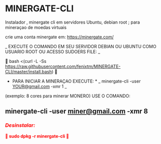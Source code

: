 # MINERGATE-CLI
Instalador , minergate cli em servidores Ubuntu, debian root ; para mineraçao de moedas virtuais 

crie uma conta minergate em: https://minergate.com/

_ EXECUTE O COMANDO EM SEU SERVIDOR DEBIAN OU UBUNTU COMO USUARIO ROOT OU ACESSO SUDOERS FILE: _

&#x1F535; bash <(curl -L -Ss https://raw.githubusercontent.com/fenixtm/MINERGATE-CLI/master/install.bash) &#x1F535;

* PARA INICIAR A MINERAÇAO EXECUTE: *
_ minergate-cli -user <YOUR@gmail.com> -xmr 1 _

(exemplo: 8 cores para minerar MONERO) USE O COMANDO:

minergate-cli -user miner@gmail.com -xmr 8
-----------------------------------------------
<font color="red"><h4> <h3> *Desinstalar:*</h3> &#x1F53B; sudo dpkg -r minergate-cli &#x1F53B;   </h4></font>

